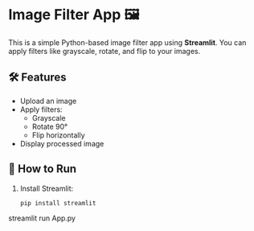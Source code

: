 # Image Filter App 🖼️

This is a simple Python-based image filter app using **Streamlit**. You can apply filters like grayscale, rotate, and flip to your images.

## 🛠️ Features
- Upload an image
- Apply filters:
  - Grayscale
  - Rotate 90°
  - Flip horizontally
- Display processed image

## 🚀 How to Run

1. Install Streamlit:
   ```bash
   pip install streamlit
streamlit run App.py
